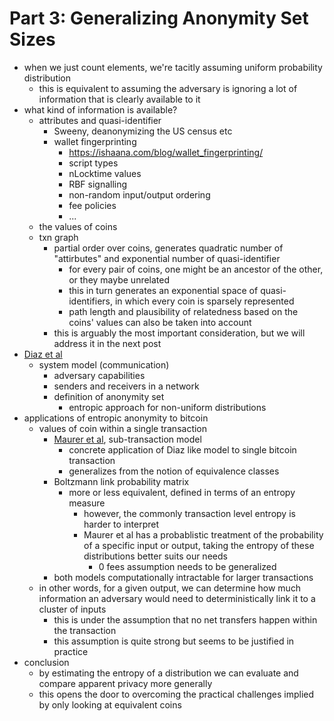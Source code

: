 # Part 3: Generalizing Anonymity Set Sizes

- when we just count elements, we're tacitly assuming uniform probability distribution
  - this is equivalent to assuming the adversary is ignoring a lot of information that is clearly available to it
- what kind of information is available?
  - attributes and quasi-identifier
    - Sweeny, deanonymizing the US census etc
    - wallet fingerprinting
      - https://ishaana.com/blog/wallet_fingerprinting/
      - script types
      - nLocktime values
      - RBF signalling
      - non-random input/output ordering
      - fee policies
      - ...
  - the values of coins
  - txn graph
    - partial order over coins, generates quadratic number of "attirbutes" and exponential number of quasi-identifier
      - for every pair of coins, one might be an ancestor of the other, or they maybe unrelated
      - this in turn generates an exponential space of quasi-identifiers, in which every coin is sparsely represented
      - path length and plausibility of relatedness based on the coins' values can also be taken into account
    - this is arguably the most important consideration, but we will address it in the next post
- [Diaz et al](https://citeseerx.ist.psu.edu/document?repid=rep1&type=pdf&doi=d24f67f78d07b33cd86bc0526f468d78c0892016)
  - system model (communication)
    - adversary capabilities
    - senders and receivers in a network
    - definition of anonymity set
      - entropic approach for non-uniform distributions
- applications of entropic anonymity to bitcoin
  - values of coin within a single transaction
    - [Maurer et al](https://citeseerx.ist.psu.edu/document?repid=rep1&type=pdf&doi=d24f67f78d07b33cd86bc0526f468d78c0892016), sub-transaction model
      - concrete application of Diaz like model to single bitcoin transaction
      - generalizes from the notion of equivalence classes
    - Boltzmann link probability matrix
      - more or less equivalent, defined in terms of an entropy measure
        - however, the commonly transaction level entropy is harder to interpret
        - Maurer et al has a probablistic treatment of the probability of a specific input or output, taking the entropy of these distributions better suits our needs
          - 0 fees assumption needs to be generalized
    - both models computationally intractable for larger transactions
  - in other words, for a given output, we can determine how much information an adversary would need to deterministically link it to a cluster of inputs
    - this is under the assumption that no net transfers happen within the transaction
    - this assumption is quite strong but seems to be justified in practice
- conclusion
  - by estimating the entropy of a distribution we can evaluate and compare apparent privacy more generally
  - this opens the door to overcoming the practical challenges implied by only looking at equivalent coins

